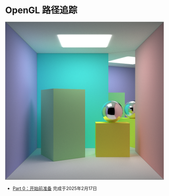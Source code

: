 # OpenGL 路径追踪

![](./assets/CornellBox_mirror.png)

- [Part 0：开始前准备](./Part_0/README.md) 完成于2025年2月17日
